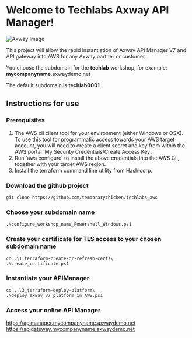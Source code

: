 # Welcome to Techlabs Axway API Manager!

![Axway Image](https://www.axway.com/sites/default/files/2019-09/axway.png)

This project will allow the rapid instantiation of Axway API Manager V7 and API gateway into AWS for any Axway partner or customer.

You choose the subdomain for the **techlab** workshop, for example:
**mycompanyname**.axwaydemo.net

The default subdomain is **techlab0001**.

## Instructions for use

### Prerequisites
1. The AWS cli client tool for your environment (either Windows or OSX).  To use this tool for programmatic access towards your AWS target account, you will need to create a client secret and key from within the AWS portal 'My Security Credentials/Create Access Key'.
2. Run 'aws configure' to install the above credentials into the AWS Cli, together with your target AWS region.
3. Install the terraform command line utility from Hashicorp.

### Download the github project

    git clone https://github.com/temporarychicken/techlabs_aws

### Choose your subdomain name

    .\configure_workshop_name_Powershell_Windows.ps1

### Create your certificate for TLS access to your chosen subdomain name

    cd .\1_terraform-create-or-refresh-certs\
    .\create_certificate.ps1

### Instantiate your APIManager

    cd ..\3_terraform-deploy-platform\
    .\deploy_axway_v7_platform_in_AWS.ps1
    
### Access your online API Manager

https://apimanager.mycompanyname.axwaydemo.net
https://apigateway.mycompanyname.axwaydemo.net

